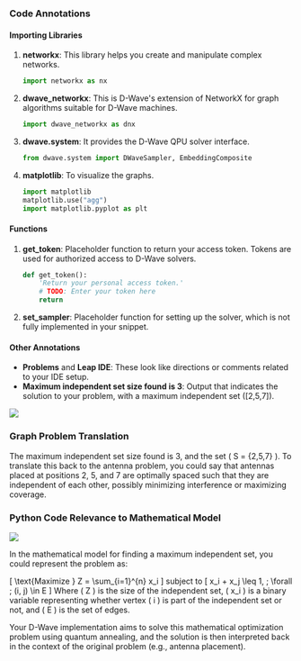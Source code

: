 
### Code Annotations

#### Importing Libraries
1. **networkx**: This library helps you create and manipulate complex networks. 

   ```python
   import networkx as nx
   ```
  
2. **dwave_networkx**: This is D-Wave's extension of NetworkX for graph algorithms suitable for D-Wave machines.

   ```python
   import dwave_networkx as dnx
   ```
  
3. **dwave.system**: It provides the D-Wave QPU solver interface.

   ```python
   from dwave.system import DWaveSampler, EmbeddingComposite
   ```
  
4. **matplotlib**: To visualize the graphs.
  
   ```python
   import matplotlib
   matplotlib.use("agg")
   import matplotlib.pyplot as plt
   ```

#### Functions
1. **get_token**: Placeholder function to return your access token. Tokens are used for authorized access to D-Wave solvers.

   ```python
   def get_token():
       'Return your personal access token.'
       # TODO: Enter your token here
       return
   ```

2. **set_sampler**: Placeholder function for setting up the solver, which is not fully implemented in your snippet.

#### Other Annotations
- **Problems** and **Leap IDE**: These look like directions or comments related to your IDE setup.
- **Maximum independent set size found is 3**: Output that indicates the solution to your problem, with a maximum independent set \([2,5,7]\).

![](https://cdn.mathpix.com/snip/images/hCpPRpS3U1eBOI1uAR6zm_lM1Pf3J7I1_G3jvI4zJNY.original.fullsize.png)

### Graph Problem Translation
The maximum independent set size found is 3, and the set \( S = \{2,5,7\} \).
To translate this back to the antenna problem, you could say that antennas placed at positions 2, 5, and 7 are optimally spaced 
such that they are independent of each other, possibly minimizing interference or maximizing coverage.

### Python Code Relevance to Mathematical Model
![](https://cdn.mathpix.com/snip/images/svPn92q-S_N0MFZIy2Sg-0fGEkd_Tb8lIlKluc_psDU.original.fullsize.png)

In the mathematical model for finding a maximum independent set, you could represent the problem as:

\[
\text{Maximize } Z = \sum_{i=1}^{n} x_i
\]
subject to 
\[
x_i + x_j \leq 1, \; \forall \; (i, j) \in E
\]
Where \( Z \) is the size of the independent set, \( x_i \) is a binary variable representing whether vertex \( i \) is part of the independent set or not, and \( E \) is the set of edges.

Your D-Wave implementation aims to solve this mathematical optimization problem using quantum annealing, and the solution is then 
interpreted back in the context of the original problem (e.g., antenna placement).
